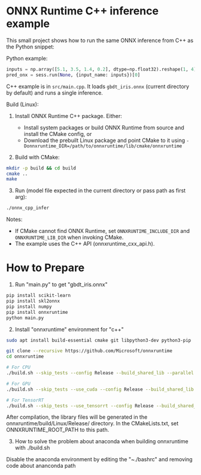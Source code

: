 # ONNX Runtime C++ inference example

This small project shows how to run the same ONNX inference from C++ as the Python snippet:

Python example:

```python
inputs = np.array([5.1, 3.5, 1.4, 0.2], dtype=np.float32).reshape(1, 4)
pred_onx = sess.run(None, {input_name: inputs})[0]
```

C++ example is in `src/main.cpp`. It loads `gbdt_iris.onnx` (current directory by default) and runs a single inference.

Build (Linux):

1. Install ONNX Runtime C++ package. Either:
   - Install system packages or build ONNX Runtime from source and install the CMake config, or
   - Download the prebuilt Linux package and point CMake to it using `-Donnxruntime_DIR=/path/to/onnxruntime/lib/cmake/onnxruntime`

2. Build with CMake:

```bash
mkdir -p build && cd build
cmake ..
make
```

3. Run (model file expected in the current directory or pass path as first arg):

```bash
./onnx_cpp_infer
```

Notes:
- If CMake cannot find ONNX Runtime, set `ONNXRUNTIME_INCLUDE_DIR` and `ONNXRUNTIME_LIB_DIR` when invoking CMake.
- The example uses the C++ API (onnxruntime_cxx_api.h).

# How to Prepare
1. Run "main.py" to get "gbdt_iris.onnx"
```bash
pip install scikit-learn
pip install skl2onnx
pip install numpy
pip install onnxruntime
python main.py
```

2. Install "onnxruntime" environment for "c++"
```bash
sudo apt install build-essential cmake git libpython3-dev python3-pip

git clone --recursive https://github.com/Microsoft/onnxruntime
cd onnxruntime

# For CPU
./build.sh --skip_tests --config Release --build_shared_lib --parallel

# For GPU
./build.sh --skip_tests --use_cuda --config Release --build_shared_lib --parallel --cuda_home /usr/local/cuda --cudnn_home /usr/local/cuda

# For TensorRT
./build.sh --skip_tests --use_tensorrt --config Release --build_shared_lib --parallel --tensorrt_home /path/to/TensorRT
```
After compilation, the library files will be generated in the onnxruntime/build/Linux/Release/ directory. In the CMakeLists.txt, set ONNXRUNTIME_ROOT_PATH to this path.

3. How to solve the problem about anaconda when building onnxruntime with ./build.sh

Disable the anaconda environment by editing the "~./bashrc" and removing code about ananconda path
